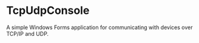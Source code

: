 # TcpUdpConsole
A simple Windows Forms application for communicating with devices over TCP/IP and UDP.
